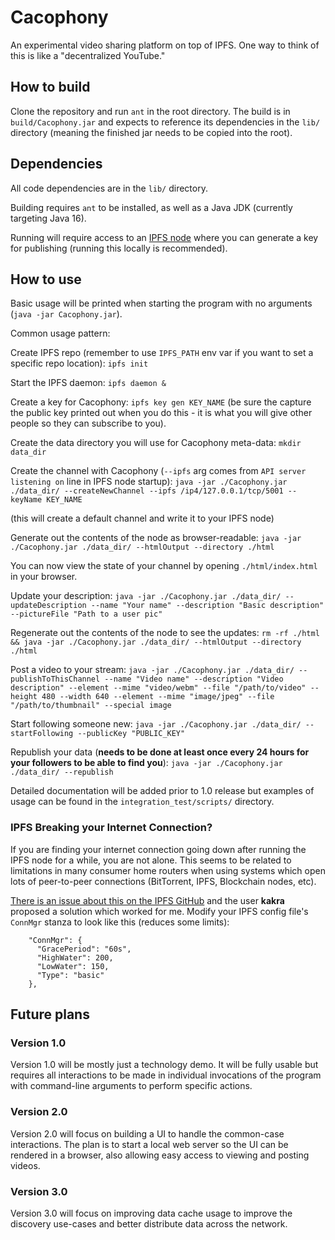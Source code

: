 # Cacophony

An experimental video sharing platform on top of IPFS.  One way to think of this is like a "decentralized YouTube."

## How to build

Clone the repository and run `ant` in the root directory.  The build is in `build/Cacophony.jar` and expects to reference its dependencies in the `lib/` directory (meaning the finished jar needs to be copied into the root).

## Dependencies

All code dependencies are in the `lib/` directory.

Building requires `ant` to be installed, as well as a Java JDK (currently targeting Java 16).

Running will require access to an [IPFS node](https://ipfs.io/) where you can generate a key for publishing (running this locally is recommended).

## How to use

Basic usage will be printed when starting the program with no arguments (`java -jar Cacophony.jar`).

Common usage pattern:

Create IPFS repo (remember to use `IPFS_PATH` env var if you want to set a specific repo location):  `ipfs init`

Start the IPFS daemon: `ipfs daemon &`

Create a key for Cacophony:  `ipfs key gen KEY_NAME` (be sure the capture the public key printed out when you do this - it is what you will give other people so they can subscribe to you).

Create the data directory you will use for Cacophony meta-data:  `mkdir data_dir`

Create the channel with Cacophony (`--ipfs` arg comes from `API server listening on` line in IPFS node startup): `java -jar ./Cacophony.jar ./data_dir/ --createNewChannel --ipfs /ip4/127.0.0.1/tcp/5001 --keyName KEY_NAME`

(this will create a default channel and write it to your IPFS node)

Generate out the contents of the node as browser-readable:  `java -jar ./Cacophony.jar ./data_dir/ --htmlOutput --directory ./html`

You can now view the state of your channel by opening `./html/index.html` in your browser.

Update your description:  `java -jar ./Cacophony.jar ./data_dir/ --updateDescription --name "Your name" --description "Basic description" --pictureFile "Path to a user pic"`

Regenerate out the contents of the node to see the updates:  `rm -rf ./html && java -jar ./Cacophony.jar ./data_dir/ --htmlOutput --directory ./html`

Post a video to your stream:  `java -jar ./Cacophony.jar ./data_dir/ --publishToThisChannel --name "Video name" --description "Video description" --element --mime "video/webm" --file "/path/to/video" --height 480 --width 640 --element --mime "image/jpeg" --file "/path/to/thumbnail" --special image`

Start following someone new:  `java -jar ./Cacophony.jar ./data_dir/ --startFollowing --publicKey "PUBLIC_KEY"`

Republish your data (**needs to be done at least once every 24 hours for your followers to be able to find you**):  `java -jar ./Cacophony.jar ./data_dir/ --republish`

Detailed documentation will be added prior to 1.0 release but examples of usage can be found in the `integration_test/scripts/` directory.

### IPFS Breaking your Internet Connection?

If you are finding your internet connection going down after running the IPFS node for a while, you are not alone.  This seems to be related to limitations in many consumer home routers when using systems which open lots of peer-to-peer connections (BitTorrent, IPFS, Blockchain nodes, etc).

[There is an issue about this on the IPFS GitHub](https://github.com/ipfs/go-ipfs/issues/3320) and the user **kakra** proposed a solution which worked for me.  Modify your IPFS config file's `ConnMgr` stanza to look like this (reduces some limits):

```
    "ConnMgr": {
      "GracePeriod": "60s",
      "HighWater": 200,
      "LowWater": 150,
      "Type": "basic"
    },
```

## Future plans

### Version 1.0

Version 1.0 will be mostly just a technology demo.  It will be fully usable but requires all interactions to be made in individual invocations of the program with command-line arguments to perform specific actions.

### Version 2.0

Version 2.0 will focus on building a UI to handle the common-case interactions.  The plan is to start a local web server so the UI can be rendered in a browser, also allowing easy access to viewing and posting videos.

### Version 3.0

Version 3.0 will focus on improving data cache usage to improve the discovery use-cases and better distribute data across the network.

